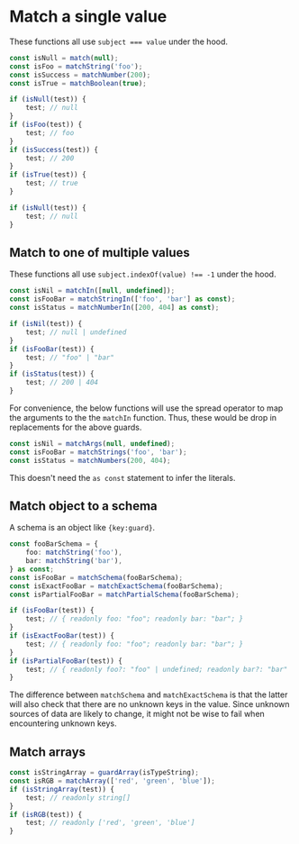 # Match a single value

These functions all use `subject === value` under the hood.

```ts
const isNull = match(null);
const isFoo = matchString('foo');
const isSuccess = matchNumber(200);
const isTrue = matchBoolean(true);

if (isNull(test)) {
	test; // null
}
if (isFoo(test)) {
	test; // foo
}
if (isSuccess(test)) {
	test; // 200
}
if (isTrue(test)) {
	test; // true
}
```

```ts
if (isNull(test)) {
	test; // null
}
```

## Match to one of multiple values

These functions all use `subject.indexOf(value) !== -1` under the hood.

```ts
const isNil = matchIn([null, undefined]);
const isFooBar = matchStringIn(['foo', 'bar'] as const);
const isStatus = matchNumberIn([200, 404] as const);

if (isNil(test)) {
	test; // null | undefined
}
if (isFooBar(test)) {
	test; // "foo" | "bar"
}
if (isStatus(test)) {
	test; // 200 | 404
}
```

For convenience, the below functions will use the spread operator to map the arguments to the the `matchIn` function. Thus, these would be drop in replacements for the above guards.

```ts
const isNil = matchArgs(null, undefined);
const isFooBar = matchStrings('foo', 'bar');
const isStatus = matchNumbers(200, 404);
```

This doesn't need the `as const` statement to infer the literals.

## Match object to a schema

A schema is an object like `{key:guard}`.

```ts
const fooBarSchema = {
	foo: matchString('foo'),
	bar: matchString('bar'),
} as const;
const isFooBar = matchSchema(fooBarSchema);
const isExactFooBar = matchExactSchema(fooBarSchema);
const isPartialFooBar = matchPartialSchema(fooBarSchema);

if (isFooBar(test)) {
	test; // { readonly foo: "foo"; readonly bar: "bar"; }
}
if (isExactFooBar(test)) {
	test; // { readonly foo: "foo"; readonly bar: "bar"; }
}
if (isPartialFooBar(test)) {
	test; // { readonly foo?: "foo" | undefined; readonly bar?: "bar" | undefined; }
}
```

The difference between `matchSchema` and `matchExactSchema` is that the latter will also check that there are no unknown keys in the value. Since unknown sources of data are likely to change, it might not be wise to fail when encountering unknown keys.

## Match arrays

```ts
const isStringArray = guardArray(isTypeString);
const isRGB = matchArray(['red', 'green', 'blue']);
if (isStringArray(test)) {
	test; // readonly string[]
}
if (isRGB(test)) {
	test; // readonly ['red', 'green', 'blue']
}
```
